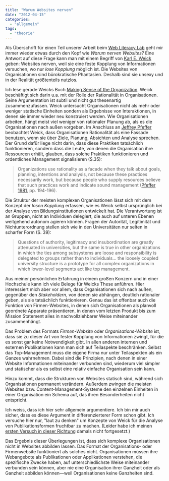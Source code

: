 ```yaml
---
title: "Warum Websites nerven"
date: "2012-04-15"
categories: 
  - "allgemein"
tags: 
  - "theorie"
---
```


Als Überschrift für einen Teil unserer Arbeit beim [Web Literacy Lab](http://wll.fh-joanneum.at/ "Web Literacy Lab") geht mir immer wieder etwas durch den Kopf wie _Warum nerven Websites?_ Eine Antwort auf diese Frage kann man mit einem Begriff von [Karl E. Weick](http://www.bus.umich.edu/FacultyBios/FacultyBio.asp?id=000119782 "Faculty Profile - Stephen M. Ross School of Business") geben: Websites nerven, weil sie eine feste Kopplung von Informationen versuchen, wo nur _lose Kopplung_ möglich ist. Die Websites von Organisationen sind bürokratische Phantasien. Deshalb sind sie unsexy und in der Realität größtenteils nutzlos.

Ich lese gerade Weicks Buch [Making Sense of the Organization](http://books.google.at/books/about/Making_Sense_of_the_Organization.html?id=agZzW4mqS4wC&redir_esc=y "Making Sense of the Organization - Karl E. Weick - Google Books"). Weick beschäftigt sich darin u.a. mit der Rolle der Rationalität in Organisationen. Seine Argumentation ist subtil und nicht gut thesenartig zusammenzufassen. Weick untersucht Organisationen nicht als mehr oder weniger statische Einheiten sondern als Ergebnisse von Interaktionen, in denen sie immer wieder neu konstruiert werden. Wie Organisationen arbeiten, hängt meist viel weniger von rationaler Planung ab, als es die Organisationen nach außen vorgeben. Im Anschluss an [Jeffrey Pfeffer](http://faculty-gsb.stanford.edu/pfeffer/ "Jeffrey Pfeffer: Faculty: Stanford GSB") beobachtet Weick, dass Organisationen Rationalität als eine Fassade benutzen, wenn sie über Ziele, Planung, Absichten und Analyse sprechen. Der Grund dafür liege nicht darin, dass diese Praktiken tatsächlich funktionieren, sondern dass die Leute, von denen die Organisation ihre Ressourcen erhält, glauben, dass solche Praktiken funktionieren und ordentliches Management signalisieren (S.35):

> Organizations use rationality as a facade when they talk about goals, planning, intentions and analysis, not because these practices necessarily work, but because people who supply resources believe that such practices work and indicate sound management ([Pfeffer 1981](http://www.bibsonomy.org/bibtex/1b0b68d2cbf02b273001d3184959f505d "BibSonomy :: Publikation :: Power in organizations - Verlinkung von mir, H.W."), pp. 194-196).

Die Struktur der meisten komplexen Organisationen lässt sich mit dem Konzept der _losen Kopplung_ erfassen, wie es Weick selbst ursprünglich bei der Analyse von Bildungsinstitutionen entwickelt hat. Die Verantwortung ist an Gruppen, nicht an Individuen delegiert, die auch auf unteren Ebenen weitgehend autonom agieren können. Fragen der Autorität, Legitimität und Nichtunterordnung stellen sich wie in den Universitäten nur selten in scharfer Form (S. 39):

> Questions of authority, legitimacy and insubordination are greatly attenuated in universities, but the same is true in other organizations in which the ties among subsystems are loose and responsibility is delegated to groups rather than to individuals… the loosely coupled university structure is a prototype for all complex organizations in which lower-level segments act like top management.

Aus meiner persönlichen Erfahrung in einem großen Konzern und in einer Hochschule kann ich viele Belege für Weicks These anführen. Hier interessiert mich aber vor allem, dass Organisationen sich nach außen, gegenüber den _Stakeholdern_, von denen sie abhängen, deutlich rationaler geben, als sie tatsächlich funktionieren. Genau das ist offenbar auch die Funktion von Firmen-Websites, in denen sich Organisationen als planvoll geordnete Apparate präsentieren, in denen vom letzten Produkt bis zum Mission Statement alles in nachvollziehbarer Weise miteinander zusammenhängt.

Das Problem des Formats _Firmen-Website_ oder _Organisations-Website_ ist, dass sie zu dieser Art von fester Kopplung von Informationen zwingt, für die es sonst gar keine Notwendigkeit gibt. In allen anderen internen und externen Publikationen kann man sich auf Teilaspekte beschränken. Selbst das Top-Management muss die eigene Firma nur unter Teilaspekten als ein Ganzes wahrnehmen. Dabei sind die Prinzipien, nach denen in einer Website Informationen miteinander verbunden sind, wiederum viel simpler und statischer als es selbst eine relativ einfache Organisation sein kann.

Hinzu kommt, dass die Strukturen von Websites statisch sind, während sich Organisationen permanent verändern. Außerdem zwingen die meisten Websites bzw. Content-Management-Systeme den einzelnen Einheiten in einer Organisation ein Schema auf, das ihren Besonderheiten nicht entspricht.

Ich weiss, dass ich hier sehr allgemein argumentiere. Ich bin mir auch sicher, dass es diese Argument in differenzierterer Form schon gibt. Ich versuche hier nur, "laut zu denken" um Konzepte von Weick für die Analyse von Publikationsformen fruchtbar zu machen. (Leider habe ich meinen [ersten Versuch in dieser Richtung](http://heinz.typepad.com/lostandfound/2010/10/metabloggen-mit-karl-e-weick.html "Metabloggen mit Karl E. Weick - Lost and Found") damals nicht fortgesetzt.)

Das Ergebnis dieser Überlegungen ist, dass sich komplexe Organisationen nicht in Websites abbilden lassen. Das Format der Organisations- oder Firmenwebsite funktioniert als solches nicht. Organisationen müssen ihre Webangebote als Publikationen oder Applikationen verstehen, die spezifische Zwecke haben, auf unterschiedlichste Weise miteinander verbunden sein können, aber nie eine Organisation ihrer Ganzheit oder als Ganzheit abbilden können—weil Organisationen keine Ganzheiten sind.
